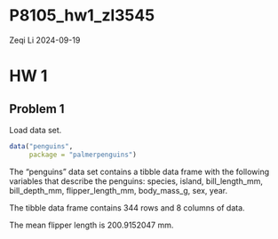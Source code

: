 P8105_hw1_zl3545
================
Zeqi Li
2024-09-19

# HW 1

## Problem 1

Load data set.

``` r
data("penguins",
     package = "palmerpenguins")
```

The “penguins” data set contains a tibble data frame with the following
variables that describe the penguins: species, island, bill_length_mm,
bill_depth_mm, flipper_length_mm, body_mass_g, sex, year.

The tibble data frame contains 344 rows and 8 columns of data.

The mean flipper length is 200.9152047 mm.
